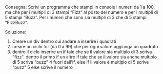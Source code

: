 Consegna:
Scrivi un programma che stampi in console i numeri da 1 a 100, ma che per i multipli di 3 stampi “Fizz” al posto del numero e per i multipli di 5 stampi “Buzz”. Per i numeri che sono sia multipli di 3 che di 5 stampi “FizzBuzz”.

Soluzione:
1. Creare un div dentro cui andare a inserire i quadrati
2. creare un ciclo for (da 0 a 99) che per ogni valore aggiunga un quadrato
3. dentro il ciclo inserire un if tale che se il valore sia multiplo di 3 scriva "fizz". dentro il primo if un altro if tale che se il valore sia anche multiplo di 5 scriva "buzz"
4 fuori dall'if, else if il valore è multiplo di 5 scrive "buzz"
5 else scrive il numero